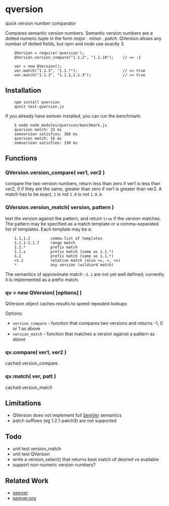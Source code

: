qversion
========

quick version number comparator

Compares semantic version numbers.  Semantic version numbers are a dotted
numeric tuple in the form _major . minor . patch_.  QVersion allows any number
of dotted fields, but npm and node use exactly 3.

        QVersion = require('qversion');
        QVersion.version_compare("1.1.2", "1.1.10");    // => -1

        ver = new QVersion();
        ver.match("1.1.3", "1.1.*");                    // => true
        ver.match("1.1.3", "1.1.2,1.1.3");              // => true


## Installation

        npm install qversion
        qunit test-qversion.js

If you already have semver installed, you can run the benchmark:

        $ node node_modules/qversion/benchmark.js
        qversion match: 23 ms
        semversion satisfies: 368 ms
        qversion match: 16 ms
        semversion satisfies: 330 ms

## Functions

### QVersion.version_compare( ver1, ver2 )

compare the two version numbers, return less than zero if ver1 is less than
ver2, 0 if they are the same, greater than zero if ver1 is greater than ver2.
A match has to be exact, `1` is not `1.0` is not `1.0.0`.

### QVersion.version_match( version, pattern )

test the version against the pattern, and return `true` if the version
matches.  The pattern may be specified as a match template or a
comma-separated list of templates.  Each template may be a:

        1.1,1.2         comma-list of templates
        1.1.1-1.1.7     range match
        1.1.*           prefix match
        1.1.x           prefix match (same as 1.1.*)
        1.1             prefix match (same as 1.1.*)
        >1.1            relative match (also >=, <, <=)
        *               any version (wildcard match)

The semantics of approximate match `~1.1` are not yet well defined; currently it is
implemented as a prefix match.

### qv = new QVersion( [options] )

QVersion object caches results to speed repeated lookups

Options:

- `version_compare` - function that compares two versions and returns -1, 0 or 1 as above
- `version_match` - function that matches a version against a pattern as above

### qv.compare( ver1, ver2 )

cached version_compare

### qv.match( ver, patt )

cached version_match


## Limitations

- QVersion does not implement full [SemVer](http://semver.org) semantics
- patch suffixes (eg 1.2.1-patch3) are not supported

## Todo

- unit test version_match
- unit test QVersion
- write a version_select() that returns best match of desired vs available
- support non-numeric version numbers?

## Related Work

- [semver](https://npmjs.org/package/semver)
- [semver.org](http://semver.org)
